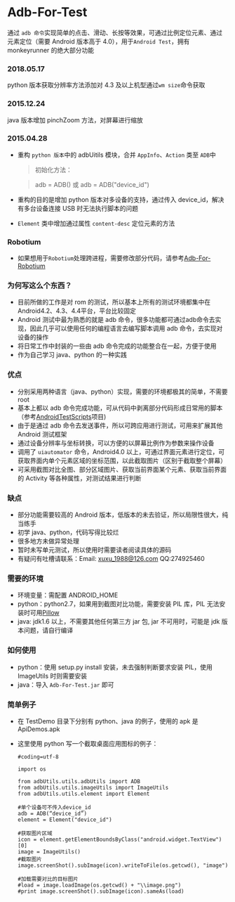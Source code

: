 # Adb-For-Test


通过 `adb 命令`实现简单的点击、滑动、长按等效果，可通过比例定位元素、通过元素定位（需要 Android 版本高于 4.0），用于`Android Test`，拥有 monkeyrunner 的绝大部分功能 

### 2018.05.17
python 版本获取分辨率方法添加对 4.3 及以上机型通过`wm size`命令获取

### 2015.12.24
java 版本增加 pinchZoom 方法，对屏幕进行缩放

### 2015.04.28
 * 重构 `python 版本`中的 adbUitils 模块，合并 `AppInfo`、`Action` 类至 `ADB`中
 
 	> 初始化方法：
 
	> adb = ADB() 或 adb = ADB("device_id")
 * 重构的目的是增加 python 版本对多设备的支持，通过传入 device_id，解决有多台设备连接 USB 时无法执行脚本的问题
 * `Element` 类中增加通过属性 `content-desc` 定位元素的方法
 
### Robotium
 * 如果想用于`Robotium`处理跨进程，需要修改部分代码，请参考[Adb-For-Robotium](https://github.com/gb112211/Adb-For-Robotium)

### 为何写这么个东西？

 * 目前所做的工作是对 rom 的测试，所以基本上所有的测试环境都集中在 Android4.2、4.3、4.4平台，平台比较固定
 * Android 测试中最为熟悉的就是 adb 命令，很多功能都可通过adb命令去实现，因此几乎可以使用任何的编程语言去编写脚本调用 adb 命令，去实现对设备的操作
 * 将日常工作中封装的一些由 adb 命令完成的功能整合在一起，方便于使用
 * 作为自己学习 java、python 的一种实践

### 优点

 * 分别采用两种语言（java、python）实现，需要的环境都极其的简单，不需要 root
 * 基本上都以 adb 命令完成功能，可从代码中剥离部分代码形成日常用的脚本（参考[AndroidTestScripts](https://github.com/gb112211/AndroidTestScripts)项目)
 * 由于是通过 adb 命令去发送事件，所以可跨应用进行测试，可用来扩展其他 Android 测试框架
 * 通过设备分辨率与坐标转换，可以方便的以屏幕比例作为参数来操作设备
 * 调用了 `uiautomator` 命令，Android4.0 以上，可通过界面元素进行定位，可获取界面内单个元素区域的坐标范围，以此截取图片（区别于截取整个屏幕）
 * 可采用截图对比全图、部分区域图片、获取当前界面某个元素、获取当前界面的 Activity 等各种属性，对测试结果进行判断

### 缺点

 * 部分功能需要较高的 Android 版本，低版本的未去验证，所以局限性很大，纯当练手
 * 初学 java、python，代码写得比较烂
 * 很多地方未做异常处理
 * 暂时未写单元测试，所以使用时需要读者阅读具体的源码
 * 有疑问有吐槽请联系：Email: xuxu_1988@126.com  QQ:274925460

### 需要的环境

 * 环境变量：需配置 ANDROID_HOME
 * python：python2.7，如果用到截图对比功能，需要安装 PIL 库，PIL 无法安装时可用[Pillow](http://www.pythonware.com/products/pil/index.htm "PIL地址")
 * java: jdk1.6 以上，不需要其他任何第三方 jar 包, jar 不可用时，可能是 jdk 版本问题，请自行编译

### 如何使用

 * python：使用 setup.py install 安装，未去强制判断要求安装 PIL，使用 ImageUtils 时则需要安装
 * java：导入 `Adb-For-Test.jar` 即可

### 简单例子

 * 在 TestDemo 目录下分别有 python、java 的例子，使用的 apk 是 ApiDemos.apk

 * 这里使用 python 写一个截取桌面应用图标的例子：

	```
	#coding=utf-8

	import os

	from adbUtils.utils.adbUtils import ADB
	from adbUtils.utils.imageUtils import ImageUtils
	from adbUtils.utils.element import Element
	
	#单个设备可不传入device_id
	adb = ADB(“device_id”)
	element = Element("device_id")

	#获取图片区域
	icon = element.getElementBoundsByClass("android.widget.TextView")[0]
	image = ImageUtils()
	#截取图片
	image.screenShot().subImage(icon).writeToFile(os.getcwd(), "image")

	#加载需要对比的目标图片
	#load = image.loadImage(os.getcwd() + "\\image.png")
	#print image.screenShot().subImage(icon).sameAs(load)
```